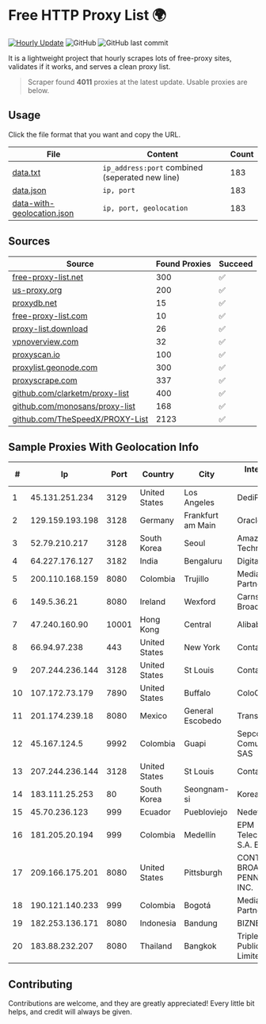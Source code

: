 
# Free HTTP Proxy List 🌍

[![Hourly Update](https://github.com/mertguvencli/http-proxy-list/actions/workflows/main.yml/badge.svg?branch=main)](https://github.com/mertguvencli/http-proxy-list/actions/workflows/main.yml)
![GitHub](https://img.shields.io/github/license/mertguvencli/http-proxy-list)
![GitHub last commit](https://img.shields.io/github/last-commit/mertguvencli/http-proxy-list)

It is a lightweight project that hourly scrapes lots of free-proxy sites, validates if it works, and serves a clean proxy list.


> Scraper found **4011** proxies at the latest update. Usable proxies are below.

## Usage

Click the file format that you want and copy the URL.


|File|Content|Count|
|----|-------|-----|
|[data.txt](https://raw.githubusercontent.com/mertguvencli/http-proxy-list/main/proxy-list/data.txt)|`ip_address:port` combined (seperated new line)|183|
|[data.json](https://raw.githubusercontent.com/mertguvencli/http-proxy-list/main/proxy-list/data.json)|`ip, port`|183|
|[data-with-geolocation.json](https://raw.githubusercontent.com/mertguvencli/http-proxy-list/main/proxy-list/data-with-geolocation.json)|`ip, port, geolocation`|183|

## Sources

|Source|Found Proxies|Succeed|
|------|-------------|-------|
|[free-proxy-list.net](https://free-proxy-list.net)|300|✅|
|[us-proxy.org](https://www.us-proxy.org)|200|✅|
|[proxydb.net](http://proxydb.net)|15|✅|
|[free-proxy-list.com](https://free-proxy-list.com/?page=&port=&type%5B%5D=http&type%5B%5D=https&up_time=0&search=Search)|10|✅|
|[proxy-list.download](https://www.proxy-list.download/HTTP)|26|✅|
|[vpnoverview.com](https://vpnoverview.com/privacy/anonymous-browsing/free-proxy-servers)|32|✅|
|[proxyscan.io](https://www.proxyscan.io)|100|✅|
|[proxylist.geonode.com](https://proxylist.geonode.com/api/proxy-list?limit=300&page=1&sort_by=lastChecked&sort_type=desc&protocols=http,https)|300|✅|
|[proxyscrape.com](https://api.proxyscrape.com/v2/?request=displayproxies&protocol=http&timeout=10000&country=all&ssl=all&anonymity=all)|337|✅|
|[github.com/clarketm/proxy-list](https://raw.githubusercontent.com/clarketm/proxy-list/master/proxy-list-raw.txt)|400|✅|
|[github.com/monosans/proxy-list](https://raw.githubusercontent.com/monosans/proxy-list/main/proxies/http.txt)|168|✅|
|[github.com/TheSpeedX/PROXY-List](https://raw.githubusercontent.com/TheSpeedX/PROXY-List/master/http.txt)|2123|✅|


## Sample Proxies With Geolocation Info

|#|Ip|Port|Country|City|Internet Service Provider|
|-|--|----|-------|----|-------------------------|
|1|45.131.251.234|3129|United States|Los Angeles|DediPath|
|2|129.159.193.198|3128|Germany|Frankfurt am Main|Oracle Corporation|
|3|52.79.210.217|3128|South Korea|Seoul|Amazon Technologies Inc.|
|4|64.227.176.127|3182|India|Bengaluru|DigitalOcean, LLC|
|5|200.110.168.159|8080|Colombia|Trujillo|Media Commerce Partners S.A|
|6|149.5.36.21|8080|Ireland|Wexford|Carnsore Broadband Limited|
|7|47.240.160.90|10001|Hong Kong|Central|Alibaba.com LLC|
|8|66.94.97.238|443|United States|New York|Contabo Inc.|
|9|207.244.236.144|3128|United States|St Louis|Contabo Inc.|
|10|107.172.73.179|7890|United States|Buffalo|ColoCrossing|
|11|201.174.239.18|8080|Mexico|General Escobedo|Transtelco Inc|
|12|45.167.124.5|9992|Colombia|Guapi|Sepcom Comunicaciones SAS|
|13|207.244.236.144|3128|United States|St Louis|Contabo Inc.|
|14|183.111.25.253|80|South Korea|Seongnam-si|Korea Telecom|
|15|45.70.236.123|999|Ecuador|Puebloviejo|Nedetel S.A.|
|16|181.205.20.194|999|Colombia|Medellín|EPM Telecomunicaciones S.A. E.S.P.|
|17|209.166.175.201|8080|United States|Pittsburgh|CONTINENTAL BROADBAND PENNSYLVANIA, INC.|
|18|190.121.140.233|999|Colombia|Bogotá|Media Commerce Partners S.A|
|19|182.253.136.171|8080|Indonesia|Bandung|BIZNET|
|20|183.88.232.207|8080|Thailand|Bangkok|Triple T Broadband Public Company Limited|



## Contributing

Contributions are welcome, and they are greatly appreciated! Every
little bit helps, and credit will always be given.

